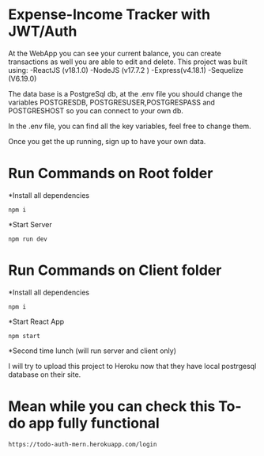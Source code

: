 # Expense-Income Tracker with JWT/Auth 
   At the WebApp you can see your current balance, you can create transactions as well you are able to edit and delete. 
   This project was built using: -ReactJS (v18.1.0) -NodeJS (v17.7.2 ) -Express(v4.18.1) -Sequelize (V6.19.0)
   
   The data base is a PostgreSql db, at the .env file you should change the variables POSTGRESDB, POSTGRESUSER,POSTGRESPASS and POSTGRESHOST so you can connect to your own db.   
   
   In the .env file, you can find all the key variables, feel free to change them. 


Once you get the up running, sign up to have your own data.

# Run Commands on Root folder

*Install all dependencies

    npm i

*Start Server

    npm run dev

# Run Commands on Client folder

*Install all dependencies

    npm i

*Start React App

    npm start


*Second time lunch (will run server and client only)

I will try to upload this project to Heroku now that they have local postrgesql database on their site.  


# Mean while you can check this To-do app fully functional

    https://todo-auth-mern.herokuapp.com/login